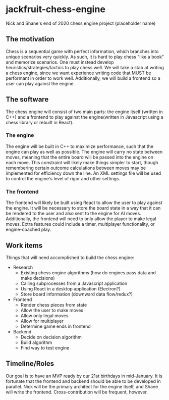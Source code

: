# jackfruit-chess-engine

Nick and Shane's end of 2020 chess engine project (placeholder name)

## The motivation

Chess is a sequential game with perfect information, which branches into unique scenarios very quickly. As such, it is hard to play chess "like a book" and memorize scenarios. One must instead develop heuristics/strategies/tactics to play chess well. We will take a stab at writing a chess engine, since we want experience writing code that MUST be performant in order to work well. Additionally, we will build a frontend so a user can play against the engine.

## The software

The chess engine will consist of two main parts: the engine itself (written in C++) and a frontend to play against the engine(written in Javascript using a chess library or rebuilt in React).

### The engine

The engine will be built in C++ to maximize performance, such that the engine can play as well as possible. The engine will carry no state between moves, meaning that the entire board will be passed into the engine on each move. This constraint will likely make things simpler to start, though remembering certain outcome calculations between moves may be implemented for efficiency down the line. An XML settings file will be used to control the engine's level of rigor and other settings.

### The frontend

The frontend will likely be built using React to allow the user to play against the engine. It will be necessary to store the board state in a way that it can be rendered to the user and also sent to the engine for AI moves. Additionally, the frontend will need to only allow the player to make legal moves. Extra features could include a timer, multiplayer functionality, or engine-coached play.

## Work items

Things that will need accomplished to build the chess engine:

* Research
  * Existing chess engine algorithms (how do engines pass data and make decisions)
  * Calling subprocesses from a Javascript application
  * Using React in a desktop application (Electron?)
  * Store board information (downward data flow/redux?)
* Frontend
  * Render chess pieces from state
  * Allow the user to make moves
  * Allow only legal moves
  * Allow for multiplayer
  * Determine game ends in frontend
* Backend
  * Decide on decision algorithm
  * Build algorithm
  * Find way to test engine

## Timeline/Roles

Our goal is to have an MVP ready by our 21st birthdays in mid-January. It is fortunate that the frontend and backend should be able to be developed in parallel. Nick will be the primary architect for the engine itself, and Shane will write the frontend. Cross-contribution will be frequent, however.
